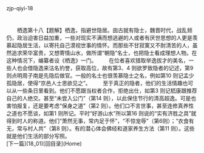  <meta HTTP-EQUIV="Content-Type" CONTENT="text/html; charset=utf-8">
zjp-qiyi-18
<h1 class="break"></h1>
　　栖逸第十八【题解】栖逸，指避世隐居。囱古就有隐士，魏晋时代，战乱频仍，政治迫害日益加重，一些对现实不满而想逃避的人或者有厌世思想的人更是羡慕起隐居生活，以寄托自己漠视世事的情怀。而那些不甘寂寞又不耐清苦的人，虽然追求荣华富贵，又想寄情山水，做所谓“朝隐”名士，也把隐士看成理想人物。在这种情况下，编纂者设《栖逸》一门。
　　在位者喜欢猎取举逸拔才的美名，一些人也会借隐逸来沽名钓誉，获取高位，故有第3、4 则欲罗致隐者的记述，第9 则点明周子南是先隐后做官。一般的名士也很羡慕隐士之名，例如第10 则记孟少孤隐居，使得“京邑人士思欲见之”。
　　至于真正的隐者，他们的生活情趣也可以从一些条日里看到。他们不愿跟当权者合作，拒绝出仕，如第3 则记嵇康跟推荐自己的人绝交。甚至“未尝入公门”（第14 则），以此保住节行的清高超逸。可是也害怕报复，还是要考虑“保身之道”（第2 则）。他们口不言世事，甚至连修真养性之道也不愿谈，如第1 则所记。平时“好游山水”所以第16 则说的“实有济胜之具”就得到时人的称道。他们“萧然无事，常内足于怀”，“不惊宠辱”（第6则）；“衣食有无，常与村人共”（第8 则）。有的潜心体会佛经和道家养生方法（第11 则）。这些就是他们生活的部分写照。
<br>[下一篇](18_01)[回目录](Home)
